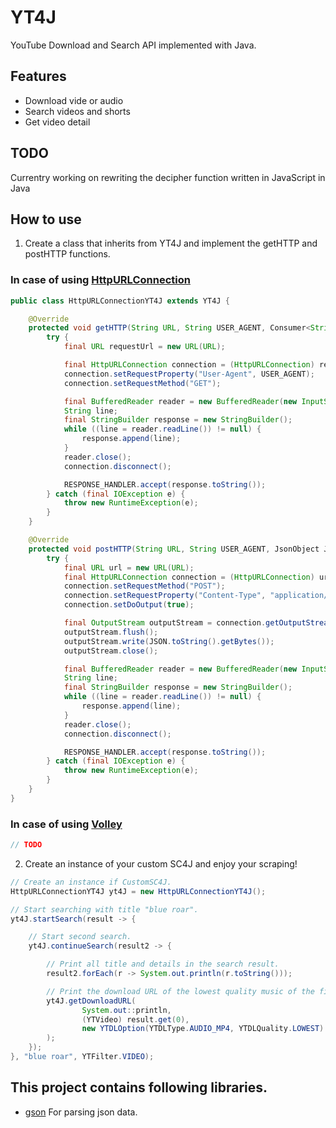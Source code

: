 # YT4J
YouTube Download and Search API implemented with Java.
## Features
- Download vide or audio
- Search videos and shorts
- Get video detail
## TODO
Currentry working on rewriting the decipher function written in JavaScript in Java
## How to use
1. Create a class that inherits from YT4J and implement the getHTTP and postHTTP functions.
### In case of using [HttpURLConnection](https://docs.oracle.com/javase/8/docs/api/java/net/HttpURLConnection.html)
```java
public class HttpURLConnectionYT4J extends YT4J {

    @Override
    protected void getHTTP(String URL, String USER_AGENT, Consumer<String> RESPONSE_HANDLER) {
        try {
            final URL requestUrl = new URL(URL);

            final HttpURLConnection connection = (HttpURLConnection) requestUrl.openConnection();
            connection.setRequestProperty("User-Agent", USER_AGENT);
            connection.setRequestMethod("GET");

            final BufferedReader reader = new BufferedReader(new InputStreamReader(connection.getInputStream()));
            String line;
            final StringBuilder response = new StringBuilder();
            while ((line = reader.readLine()) != null) {
                response.append(line);
            }
            reader.close();
            connection.disconnect();

            RESPONSE_HANDLER.accept(response.toString());
        } catch (final IOException e) {
            throw new RuntimeException(e);
        }
    }

    @Override
    protected void postHTTP(String URL, String USER_AGENT, JsonObject JSON, Consumer<String> RESPONSE_HANDLER) {
        try {
            final URL url = new URL(URL);
            final HttpURLConnection connection = (HttpURLConnection) url.openConnection();
            connection.setRequestMethod("POST");
            connection.setRequestProperty("Content-Type", "application/json");
            connection.setDoOutput(true);

            final OutputStream outputStream = connection.getOutputStream();
            outputStream.flush();
            outputStream.write(JSON.toString().getBytes());
            outputStream.close();

            final BufferedReader reader = new BufferedReader(new InputStreamReader(connection.getInputStream()));
            String line;
            final StringBuilder response = new StringBuilder();
            while ((line = reader.readLine()) != null) {
                response.append(line);
            }
            reader.close();
            connection.disconnect();

            RESPONSE_HANDLER.accept(response.toString());
        } catch (final IOException e) {
            throw new RuntimeException(e);
        }
    }
}
```
### In case of using [Volley](https://github.com/google/volley)
```java
// TODO
```
2. Create an instance of your custom SC4J and enjoy your scraping!
```java
// Create an instance if CustomSC4J.
HttpURLConnectionYT4J yt4J = new HttpURLConnectionYT4J();

// Start searching with title "blue roar".
yt4J.startSearch(result -> {

    // Start second search.
    yt4J.continueSearch(result2 -> {

        // Print all title and details in the search result.
        result2.forEach(r -> System.out.println(r.toString()));

        // Print the download URL of the lowest quality music of the first video in the search result
        yt4J.getDownloadURL(
                System.out::println,
                (YTVideo) result.get(0),
                new YTDLOption(YTDLType.AUDIO_MP4, YTDLQuality.LOWEST)
        );
    });
}, "blue roar", YTFilter.VIDEO);
```
## This project contains following libraries.
- [gson](https://github.com/google/gson) For parsing json data.

